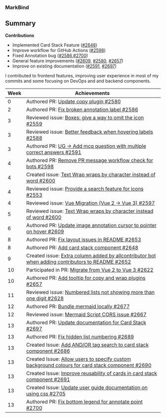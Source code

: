 ### MarkBind
## Summary
**Contributions**
- Implemented Card Stack Feature ([#2648](https://github.com/MarkBind/markbind/pull/2648))
- Improve workflow for GitHub Actions ([#2598](https://github.com/MarkBind/markbind/pull/2598))
- Fixed Annotation bug ([#2586](https://github.com/MarkBind/markbind/pull/2586),[#2700](https://github.com/MarkBind/markbind/pull/2700))
- General feature improvements ([#2609](https://github.com/MarkBind/markbind/pull/2609), [#2580](https://github.com/MarkBind/markbind/pull/2580), [#2657](https://github.com/MarkBind/markbind/pull/2657))
- Improve on existing documentation ([#2591](https://github.com/MarkBind/markbind/pull/2591), [#2697](https://github.com/MarkBind/markbind/pull/2697))

I contributed to frontend features, improving user experience in most of my commits and some focusing on DevOps and and backend components.

| Week | Achievements |
| ---- | ------------ |
| 0 | Authored PR: [Update copy plugin #2580](https://github.com/MarkBind/markbind/pull/2580) |
| 2 | Authored PR: [Fix broken annotation label #2586](https://github.com/MarkBind/markbind/pull/2586) |
| 3 | Reviewed issue: [Boxes: give a way to omit the icon #2559](https://github.com/MarkBind/markbind/issues/2559) |
| 3 | Reviewed issue: [Better feedback when hovering labels #2588](https://github.com/MarkBind/markbind/issues/2588) |
| 3 | Authored PR: [UG -> Add mcq question with multiple correct answers #2591](https://github.com/MarkBind/markbind/pull/2591) |
| 4 | Authored PR: [Remove PR message workflow check for bots #2598](https://github.com/MarkBind/markbind/pull/2598) |
| 4 | Created issue: [Text Wrap wraps by character instead of word #2600](https://github.com/MarkBind/markbind/issues/2600) |
| 4 | Reviewed issue: [Provide a search feature for icons #2553](https://github.com/MarkBind/markbind/issues/2553) |
| 4 | Reviewed issue: [Vue Migration (Vue 2 -> Vue 3) #2597](https://github.com/MarkBind/markbind/issues/2597) |
| 5 | Reviewed issue: [Text Wrap wraps by character instead of word #2600](https://github.com/MarkBind/markbind/issues/2600) |
| 6 | Authored PR: [Update image annotation cursor to pointer on hover #2609](https://github.com/MarkBind/markbind/pull/2609) |
| 8 | Authored PR: [Fix layout issues in README #2653](https://github.com/MarkBind/markbind/pull/2653) |
| 8 | Authored PR: [Add card stack component #2648](https://github.com/MarkBind/markbind/pull/2648) |s
| 9 | Created issue: [Extra column added by allcontributor bot when adding contributors to README #2652](https://github.com/MarkBind/markbind/issues/2652) |
| 10 | Participated in PR: [Migrate from Vue 2 to Vue 3 #2622](https://github.com/MarkBind/markbind/pull/2622) |
| 10 | Authored PR: [Add tooltip for copy and wrap plugins #2657](https://github.com/MarkBind/markbind/pull/2657) |
| 11 | Reviewed issue: [Numbered lists not showing more than one digit #2628](https://github.com/MarkBind/markbind/issues/2628) |
| 12 | Authored PR: [Bundle mermaid locally #2677](https://github.com/MarkBind/markbind/pull/2677) |
| 12 | Reviewed issue: [Mermaid Script CORS issue #2667](https://github.com/MarkBind/markbind/issues/2667) |
| 13 | Authored PR: [Update documentation for Card Stack #2697](https://github.com/MarkBind/markbind/pull/2697) |
| 13 | Authored PR: [Fix hidden list numbering #2689](https://github.com/MarkBind/markbind/pull/2689) | 
| 13 | Created Issue: [Add AND/OR tag search to card stack component #2686](https://github.com/MarkBind/markbind/issues/2686) | 
| 13 | Created Issue: [Allow users to specify custom background colours for card stack component #2690](https://github.com/MarkBind/markbind/issues/2690) | 
| 13 | Created Issue: [Improve reusability of cards in card stack component #2691](https://github.com/MarkBind/markbind/issues/2691) | 
| 13 | Created Issue: [Update user guide documentation on using css #2705](https://github.com/MarkBind/markbind/issues/2705) | 
| 13 | Authored PR: [Fix bottom legend for annotate point #2700](https://github.com/MarkBind/markbind/pull/2700) | 
